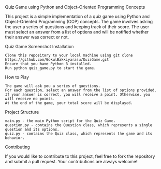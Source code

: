 Quiz Game using Python and Object-Oriented Programming Concepts

This project is a simple implementation of a quiz game using Python and Object-Oriented Programming (OOP) concepts. The game involves asking the user a series of questions and keeping track of their score. The user must select an answer from a list of options and will be notified whether their answer was correct or not.

Quiz Game Screenshot
Installation

    Clone this repository to your local machine using git clone https://github.com/GokulBakkiyarasu/QuizGame.git
    Ensure that you have Python 3 installed.
    Run python quiz_game.py to start the game.

How to Play

    The game will ask you a series of questions.
    For each question, select an answer from the list of options provided.
    If your answer is correct, you will receive a point. Otherwise, you will receive no points.
    At the end of the game, your total score will be displayed.

Project Structure

    main.py - the main Python script for the Quiz Game.
    question.py - contains the Question class, which represents a single question and its options.
    quiz.py - contains the Quiz class, which represents the game and its behavior.

Contributing

If you would like to contribute to this project, feel free to fork the repository and submit a pull request. Your contributions are always welcome!
